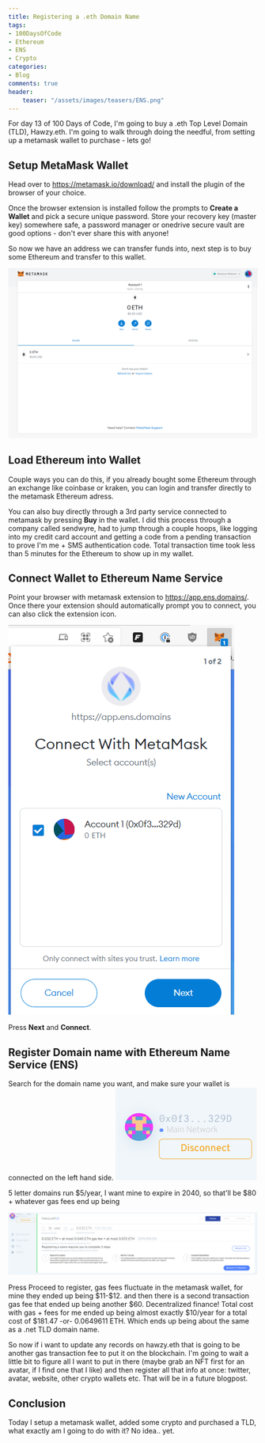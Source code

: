 ```yaml
---
title: Registering a .eth Domain Name
tags:
- 100DaysOfCode
- Ethereum
- ENS
- Crypto
categories:
- Blog
comments: true
header:
    teaser: "/assets/images/teasers/ENS.png"
---
```

For day 13 of 100 Days of Code, I'm going to buy a .eth Top Level Domain (TLD), Hawzy.eth.  I'm going to walk through doing the needful, from setting up a metamask wallet to purchase - lets go!

## Setup MetaMask Wallet

Head over to https://metamask.io/download/ and install the plugin of the browser of your choice.  

Once the browser extension is installed follow the prompts to **Create a Wallet** and pick a secure unique password.  Store your recovery key (master key) somewhere safe, a password manager or onedrive secure vault are good options - don't ever share this with anyone!

So now we have an address we can transfer funds into, next step is to buy some Ethereum and transfer to this wallet.

![wallet](metamask_wallet.png)

## Load Ethereum into Wallet

Couple ways you can do this, if you already bought some Ethereum through an exchange like coinbase or kraken, you can login and transfer directly to the metamask Ethereum adress.

You can also buy directly through a 3rd party service connected to metamask by pressing **Buy** in the wallet.   I did this process through a company called sendwyre, had to jump through a couple hoops, like logging into my credit card account and getting a code from a pending transaction to prove I'm me + SMS authentication code.  Total transaction time took less than 5 minutes for the Ethereum to show up in my wallet.

## Connect Wallet to Ethereum Name Service

Point your browser with metamask extension to https://app.ens.domains/.  Once there your extension should automatically prompt you to connect, you can also click the extension icon.

![connect](metamask_connect.png)

Press **Next** and **Connect**.

## Register Domain name with Ethereum Name Service (ENS)

Search for the domain name you want, and make sure your wallet is connected on the left hand side.
![connect](wallet_connected.png)

5 letter domains run  \$5/year, I want mine to expire in 2040, so that'll be $80 + whatever gas fees end up being

![Purchase](hawzy.eth.png)

Press Proceed to register, gas fees fluctuate in the metamask wallet, for mine they ended up being \$11-\$12. and then there is a second transaction gas fee that ended up being another \$60. Decentralized finance!  Total cost with gas + fees for me ended up being almost exactly \$10/year for a total cost of \$181.47 -or- 0.0649611 ETH.  Which ends up being about the same as a .net TLD domain name.

So now if i want to update any records on hawzy.eth that is going to be another gas transaction fee to put it on the blockchain.  I'm going to wait a little bit to figure all I want to put in there (maybe grab an NFT first for an avatar, if I find one that I like) and then register all that info at once: twitter, avatar, website, other crypto wallets etc.  That will be in a future blogpost.

## Conclusion

Today I setup a metamask wallet, added some crypto and purchased a TLD, what exactly am I going to do with it? No idea.. yet.